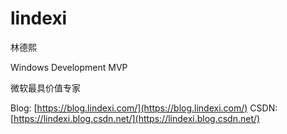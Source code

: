 # lindexi

林德熙

Windows Development MVP

微软最具价值专家

Blog: [https://blog.lindexi.com/](https://blog.lindexi.com/)
CSDN: [https://lindexi.blog.csdn.net/](https://lindexi.blog.csdn.net/)

